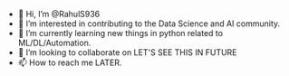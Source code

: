 - 👋 Hi, I’m @RahulS936
- 👀 I’m interested in contributing to the Data Science and AI community.
- 🌱 I’m currently learning new things in python related to ML/DL/Automation.
- 💞️ I’m looking to collaborate on LET'S SEE THIS IN FUTURE
- 📫 How to reach me LATER.

<!---
RahulS936/RahulS936 is a ✨ special ✨ repository because its `README.md` (this file) appears on your GitHub profile.
You can click the Preview link to take a look at your changes.
--->
